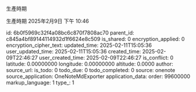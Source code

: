 生產時期

生產時期
2025年2月9日
下午 10:46


id: 6b0f5969c32f4a08bc6c870f7808ac70
parent_id: c845a4bf89144114932d1f6624e8c509
is_shared: 0
encryption_applied: 0
encryption_cipher_text: 
updated_time: 2025-02-11T15:05:36
user_updated_time: 2025-02-11T15:05:36
created_time: 2025-02-09T22:46:27
user_created_time: 2025-02-09T22:46:27
is_conflict: 0
latitude: 0.00000000
longitude: 0.00000000
altitude: 0.0000
author: 
source_url: 
is_todo: 0
todo_due: 0
todo_completed: 0
source: onenote
source_application: OneNoteMdExporter
application_data: 
order: 99600000
markup_language: 1
type_: 1